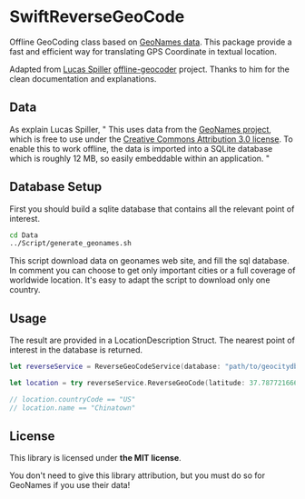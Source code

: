 # SwiftReverseGeoCode

Offline GeoCoding class based on [GeoNames data](https://www.geonames.org).
This package provide a fast and efficient way for translating GPS Coordinate in textual location.

Adapted from [Lucas Spiller](https://github.com/lucaspiller) [offline-geocoder](https://github.com/lucaspiller/offline-geocoder) project. Thanks to him for the clean documentation and explanations. 

## Data

As explain Lucas Spiller, 
" This uses data from the [GeoNames project](http://www.geonames.org/), which is
free to use under the [Creative Commons Attribution 3.0 license](http://creativecommons.org/licenses/by/3.0/).
To enable this to work offline, the data is imported into a SQLite database
which is roughly 12 MB, so easily embeddable within an application. "

## Database Setup

First you should build a sqlite database that contains all the relevant point of interest.

```sh
cd Data
../Script/generate_geonames.sh
```
This script download data on geonames web site, and fill the sql database. In comment you can choose to get only important cities or a full coverage of worldwide location. It's easy to adapt the script to download only one country.

## Usage

The result are provided in a LocationDescription Struct. The nearest point of interest in the database is returned.
```swift
let reverseService = ReverseGeoCodeService(database: "path/to/geocitydb.sqlite")

let location = try reverseService.ReverseGeoCode(latitude: 37.78772166666667, longitude: -122.40679166666666)

// location.countryCode == "US"
// location.name == "Chinatown"
```

## License

This library is licensed under **the MIT license**.

You don't need to give this library attribution, but you must do so for
GeoNames if you use their data!
